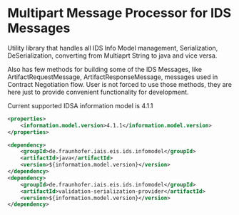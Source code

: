 # Multipart Message Processor for IDS Messages

Utility library that handles all IDS Info Model management, Serialization, DeSerialization, converting from Multiaprt String to java and vice versa.

Also has few methods for building some of the IDS Messages, like ArtifactRequestMessage, ArtifactResponseMessage, messages used in Contract Negotiation flow. User is not forced to use those methods, they are here just to provide convenient functionality for development.

Current supported IDSA information model is 4.1.1

```xml
<properties>
	<information.model.version>4.1.1</information.model.version>
</properties>

<dependency>
	<groupId>de.fraunhofer.iais.eis.ids.infomodel</groupId>
	<artifactId>java</artifactId>
	<version>${information.model.version}</version>
</dependency>
<dependency>
    <groupId>de.fraunhofer.iais.eis.ids.infomodel</groupId>
    <artifactId>validation-serialization-provider</artifactId>
    <version>${information.model.version}</version>
</dependency>
```
